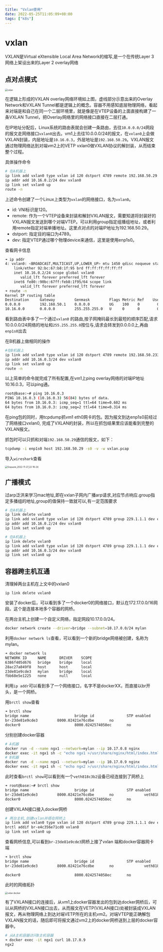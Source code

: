```yaml
---
title: "Vxlan使用"
date: 2022-05-25T11:05:09+08:00
tags: ["k8s"]
---
```


# vxlan

VXLAN是Virtual eXtensible Local Area Network的缩写,是一个在传统Layer 3网络上架设出来的Layer 2 overlay网络

## 点对点模式

<img src="https://inksnw.asuscomm.com:3001/blog/vxlan使用_55abc651d2676d86057d5a780c071c3c.jpg" alt="vxlan" style="zoom:50%;" />

在逻辑上形成的VXLAN overlay网络环境如上图，虚线部分示意出来的Overlay Network和VXLAN Tunnel都是逻辑上的概念。容器不用感知底层物理网络，看起来对端是和自己在同一个二层环境里，就是像是在VTEP设备的上面直接构建了一条VXLAN Tunnel，把Overlay网络里的网络接口直接在二层打通。

在IP地址分配后，Linux系统的路由表就会创建一条路由，去往`10.0.0.0/24`网段的报文走网络接口`vxlan0`出去。vm1上去往10.0.0.0/24的报文，在`vxlan0`上会做VXLAN封装，内层地址是`10.16.0.3`，外层地址是`192.168.50.29`。VXLAN报文通过物理网络达到对端vm2上的VETP vxlan0做VXLAN协议的解封装，从而结束整个过程。

具体操作命令

```bash
# 在A机器上
ip link add vxlan0 type vxlan id 120 dstport 4789 remote 192.168.50.29 dev enp1s0
ip addr add 10.16.0.2/24 dev vxlan0
ip link set vxlan0 up 
route -n
```
上述命令创建了一个Linux上类型为`vxlan`的网络接口，名为`vxlan0`。

- id: VNI标识是120。
- remote: 作为一个VTEP设备来封装和解封VXLAN报文，需要知道将封装好的VXLAN报文发送到哪个对端VTEP。可以利用group指定组播组地址，或者利用remote指定对端单播地址。这里点对点的对端IP地址为192.168.50.29。
- dstport: 指定目的端口为4789。
- dev: 指定VTEP通过哪个物理device来通信，这里是使用enp1s0。

查看网卡信息

```bash
➜ ip addr
4: vxlan0: <BROADCAST,MULTICAST,UP,LOWER_UP> mtu 1450 qdisc noqueue state UNKNOWN group default qlen 1000
    link/ether 92:bc:67:b8:1f:95 brd ff:ff:ff:ff:ff:ff
    inet 10.16.0.2/24 scope global vxlan0
       valid_lft forever preferred_lft forever
    inet6 fe80::90bc:67ff:feb8:1f95/64 scope link 
       valid_lft forever preferred_lft forever
➜ route -n 
Kernel IP routing table
Destination     Gateway         Genmask         Flags Metric Ref    Use Iface
0.0.0.0         192.168.50.1    0.0.0.0         UG    100    0        0 enp1s0
10.16.0.0       0.0.0.0         255.255.255.0   U     0      0        0 vxlan0
```

看到路由表中多了一个通过`vxlan0` 的路由,按子网掩码最长到最短的顺序匹配,请求10.0.0.0/24网络的地址和`255.255.255.0`按位与,请求会转发到0.0.0.0上,再由`enp1s0`出去

在B机器上做相同的操作

```bash
#在B机器上
ip link add vxlan0 type vxlan id 120 dstport 4789 remote 192.168.50.233 dev enp1s0
ip addr add 10.16.0.3/24 dev vxlan0
ip link set vxlan0 up 
route -n
```

以上简单的命令就完成了所有配置,在vm1上ping overlay网络的对端IP地址10.16.0.3，可以ping通。

```bash
root@base:~# ping 10.16.0.3
PING 10.16.0.3 (10.16.0.3) 56(84) bytes of data.
64 bytes from 10.16.0.3: icmp_seq=1 ttl=64 time=0.602 ms
64 bytes from 10.16.0.3: icmp_seq=2 ttl=64 time=0.314 ms
```

在ping包的同时，用tcpdump抓vm1 eth0网卡的包。因为报文到达enp1s0前经过了网络接口vxlan0, 完成了VXLAN的封装，所以在抓包结果里应该能看到完整的VXLAN报文。

抓包时可以只抓和对端`192.168.50.29`通信的报文，如下：

```bash
tcpdump -i enp1s0 host 192.168.50.29 -s0 -v -w vxlan.pcap
```

导入`wireshark`查看

<img src="https://inksnw.asuscomm.com:3001/blog/vxlan使用_5886c9b8455b9de8ee387a511d7029e4.png" alt="Snipaste_2022-11-27_22-16-24" style="zoom:50%;" />

## 广播模式

过arp泛洪来学习mac地址,即在vxlan子网内广播arp请求,对应节点响应.group指定多播组的地址,group的值保持一致就可以,有一定范围要求

```bash
# 在A机器上
ip link delete vxlan0
ip link add vxlan0 type vxlan id 120 dstport 4789 group 229.1.1.1 dev enp1s0
ip addr add 10.16.0.2/24 dev vxlan0
ip link set vxlan0 up 
```

```bash
# 在A机器上
ip link delete vxlan0
ip link add vxlan0 type vxlan id 120 dstport 4789 group 229.1.1.1 dev enp1s0
ip addr add 10.16.0.3/24 dev vxlan0
ip link set vxlan0 up 
```

## 容器跨主机互通

清理掉两台主机在上文中的vxlan0

```
ip link delete vxlan0
```
安装了docker后，可以看到多了一个docker0的网络接口，默认在172.17.0.0/16网段。这个是连接本地多个容器的网桥。

在两台主机上创建一个自定义网络，指定网段10.17.0.0/24。

```bash
docker network create --driver=bridge --subnet=10.17.0.0/24 mylan
```

利用`docker network ls`查看，可以看到一个新的bridge网络被创建，名称为mylan。

```bash
➜ docker network ls
NETWORK ID     NAME      DRIVER    SCOPE
6386f405d676   bridge    bridge    local
28ac27a849f8   host      host      local
23de81e9cde3   mylan     bridge    local
fbb68e5e1225   none      null      local
```

利用`ip addr`可以看到多了一个网络接口，名字不是dockerXX，而直接以br开头，是一个网桥。

用`brctl show`查看

```bash
➜ brctl show
bridge name     				bridge id               STP enabled     interfaces
br-23de81e9cde3         8000.02421e76cdbe       no
docker0         				8000.0242574058ec       no
```

分别创建docker容器

```bash
# A机器
docker run -d --name ngx1 --network=mylan --ip 10.17.0.8 nginx
docker exec -it ngx1 sh -c "echo ngx1 >/usr/share/nginx/html/index.html"
# B机器
docker run -d --name ngx1 --network=mylan --ip 10.17.0.9 nginx
docker exec -it ngx1 sh -c "echo ngx2 >/usr/share/nginx/html/index.html"
```
此时查看`brctl show`可以看到有一个`veth818c3b2`设备已经连接到了网桥上

```bash
➜ root@base:~# brctl show
bridge name     				bridge id               STP enabled     interfaces
br-23de81e9cde3         8000.02421e76cdbe       no              veth818c3b2
docker0         				8000.0242574058ec       no
```

创建VXLAN接口接入docker网桥

```bash
# 两台主机,创建vxlan并搭在网桥上
ip link add vxlan0 type vxlan id 120 dstport 4789 group 229.1.1.1 dev enp1s0
brctl addif br-e4c356e71cd0 vxlan0
ip link set vxlan0 up 
```
查看网桥信息,可以看到`br-23de81e9cde3`网桥上接了vxlan 端和docker容器网卡端
```bash
➜ brctl show
bridge name     				bridge id               STP enabled     interfaces
br-23de81e9cde3         8000.02421e76cdbe       no              veth818c3b2
                                                        				vxlan0
docker0         				8000.0242574058ec       no
```

此时的网络拓扑

<img src="https://inksnw.asuscomm.com:3001/blog/vxlan使用_e3661f8f12dff2de75b4b064fa116bce.jpg" alt="vxlan docker" style="zoom:50%;" />

有了VXLAN接口的连接后，从vm1上docker容器发出的包到达docker网桥后，可以从网桥的VXLAN接口出去，从而报文在VETP(VXLAN接口)处被封装成VXLAN报文，再从物理网络上到达对端VETP所在的主机vm2。对端VTEP能正确解包VXLAN报文的话，随后即可将报文通过vm2上的docker网桥送到上层的docker容器中。


```bash
# 从A主机容器访问B主机容器
➜ docker exec -it ngx1 curl 10.17.0.9
ngx2
```

